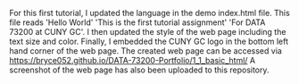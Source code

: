For this first tutorial, I updated the language in the demo index.html file.
This file reads 'Hello World' 'This is the first tutorial assignment' 'For DATA 73200 at CUNY GC'.
I then updated the style of the web page including the text size and color. 
Finally, I embedded the CUNY GC logo in the bottom left hand corner of the web page. 
The created web page can be accessed via https://bryce052.github.io/DATA-73200-Portfolio/1_1_basic_html/
A screenshot of the web page has also been uploaded to this repository. 
